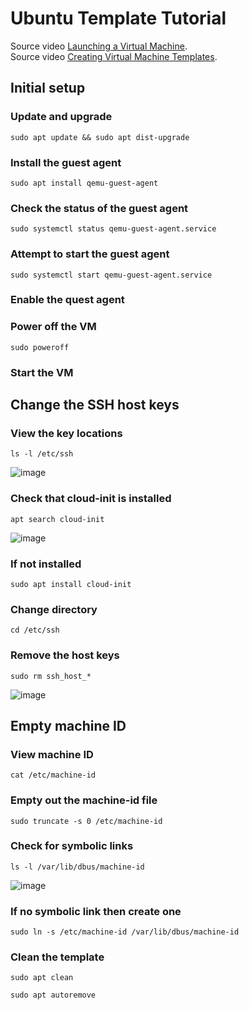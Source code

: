 # Ubuntu Template Tutorial
Source video [Launching a Virtual Machine](https://www.youtube.com/watch?v=xBUnV2rQ7do&list=PLT98CRl2KxKHnlbYhtABg6cF50bYa8Ulo&index=6).   
Source video [Creating Virtual Machine Templates](https://www.youtube.com/watch?v=t3Yv4OOYcLs&list=PLT98CRl2KxKHnlbYhtABg6cF50bYa8Ulo&index=7).  


## Initial setup

### Update and upgrade
```
sudo apt update && sudo apt dist-upgrade
```

### Install the guest agent
```
sudo apt install qemu-guest-agent
```

### Check the status of the guest agent
```
sudo systemctl status qemu-guest-agent.service
```

### Attempt to start the guest agent
```
sudo systemctl start qemu-guest-agent.service
```

### Enable the quest agent


### Power off the VM
```
sudo poweroff
```

### Start the VM


## Change the SSH host keys

### View the key locations
```
ls -l /etc/ssh
```
![image](https://github.com/cdawg3/Virtual-Machine-Handbook/assets/99144314/6784eb24-d79d-40b2-963f-111bf358e50a)

### Check that cloud-init is installed
```
apt search cloud-init
```
![image](https://github.com/cdawg3/Virtual-Machine-Handbook/assets/99144314/7cfe2282-3ba4-44ea-8097-c3d151420043)

### If not installed
```
sudo apt install cloud-init
```

### Change directory
```
cd /etc/ssh
```

### Remove the host keys
```
sudo rm ssh_host_*
```
![image](https://github.com/cdawg3/Virtual-Machine-Handbook/assets/99144314/c4201926-e80f-4aac-ad39-a83ab96a9855)

## Empty machine ID

### View machine ID
```
cat /etc/machine-id
```

### Empty out the machine-id file
```
sudo truncate -s 0 /etc/machine-id
```

### Check for symbolic links
```
ls -l /var/lib/dbus/machine-id
```
![image](https://github.com/cdawg3/Virtual-Machine-Handbook/assets/99144314/f3fa0e0b-b8da-4737-8f74-88cbc178951f)

### If no symbolic link then create one
```
sudo ln -s /etc/machine-id /var/lib/dbus/machine-id
```

### Clean the template
```
sudo apt clean
```

```
sudo apt autoremove
```
